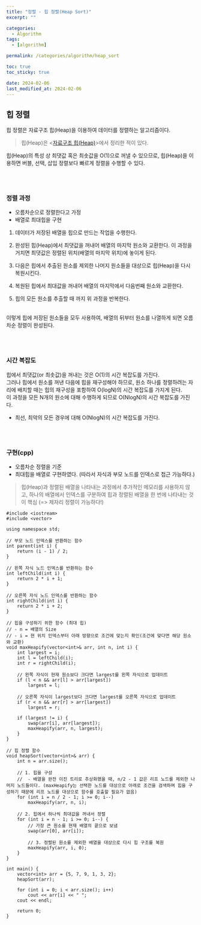 ```yaml
---
title: "정렬 - 힙 정렬(Heap Sort)"
excerpt: ""

categories:
  - Algorithm
tags:
  - [algorithm]

permalink: /categories/algorithm/heap_sort

toc: true
toc_sticky: true

date: 2024-02-06
last_modified_at: 2024-02-06
---
```


## 힙 정렬
힙 정렬은 자료구조 힙(Heap)을 이용하여 데이터를 정렬하는 알고리즘이다. 
> 힙(Heap)은 <[자료구조 힙(Heap)](https://ms0828.github.io/categories/data_structure/priority_queue_and_heap)>에서 정리한 적이 있다.

힙(Heap)의 특성 상 최댓값 혹은 최솟값을 O(1)으로 꺼낼 수 있으므로, 힙(Heap)을 이용하면 버블, 선택, 삽입 정렬보다 빠르게 정렬을 수행할 수 있다.

<br><br>

### 정렬 과정
- 오름차순으로 정렬한다고 가정
- 배열로 최대힙을 구현 


1. 데이터가 저장된 배열을 힙으로 만드는 작업을 수행한다. <br>

2. 완성된 힙(Heap)에서 최댓값을 꺼내어 배열의 마지막 원소와 교환한다. 이 과정을 거치면 최댓값은 정렬된 위치(배열의 마지막 위치)에 놓이게 된다. <br>

3. 다음은 힙에서 추출된 원소를 제외한 나머지 원소들을 대상으로 힙(Heap)을 다시 복원시킨다. 

4. 복원된 힙에서 최대값을 꺼내어 배열의 마지막에서 다음번째 원소와 교환한다.

5. 힙의 모든 원소를 추출할 때 까지 위 과정을 반복한다.


<br>
이렇게 힙에 저장된 원소들을 모두 사용하여, 배열의 뒤부터 원소를 나열하게 되면 오름차순 정렬이 완성된다. <br>



<br><br>

### 시간 복잡도
힙에서 최댓값(or 최솟값)을 꺼내는 것은 O(1)의 시간 복잡도를 가진다. <br> 그러나 힙에서 원소를 꺼낸 다음에 힙을 재구성해야 하므로, 원소 하나를 정렬하려는 자리에 배치할 때는 힙의 재구성을 포함하여 O(logN)의 시간 복잡도를 가지게 된다. <br>이 과정을 모든 N개의 원소에 대해 수행하게 되므로 O(NlogN)의 시간 복잡도를 가진다.
* 최선, 최악의 모든 경우에 대해 O(NlogN)의 시간 복잡도를 가진다.

<br><br>


### 구현(cpp)
- 오름차순 정렬을 기준 
- 최대힙을 배열로 구현하였다. (따라서 자식과 부모 노드를 인덱스로 접근 가능하다.)

> 힙(Heap)과 정렬된 배열을 나타내는 과정에서 추가적인 메모리를 사용하지 않고, 하나의 배열에서 인덱스를 구분하여 힙과 정렬된 배열을 한 번에 나타내는 것이 핵심 (=> 제자리 정렬이 가능하다!)

```
#include <iostream>
#include <vector>

using namespace std;

// 부모 노드 인덱스를 반환하는 함수
int parent(int i) {
    return (i - 1) / 2;
}

// 왼쪽 자식 노드 인덱스를 반환하는 함수
int leftChild(int i) {
    return 2 * i + 1;
}

// 오른쪽 자식 노드 인덱스를 반환하는 함수
int rightChild(int i) {
    return 2 * i + 2;
}

// 힙을 구성하기 위한 함수 (최대 힙)
// - n = 배열의 Size
// - i = 현 위치 인덱스부터 아래 방향으로 조건에 맞는지 확인(조건에 맞다면 해당 원소와 교환)
void maxHeapify(vector<int>& arr, int n, int i) {
    int largest = i; 
    int l = leftChild(i);
    int r = rightChild(i);

    // 왼쪽 자식이 현재 원소보다 크다면 largest를 왼쪽 자식으로 업데이트
    if (l < n && arr[l] > arr[largest])
        largest = l;

    // 오른쪽 자식이 largest보다 크다면 largest를 오른쪽 자식으로 업데이트
    if (r < n && arr[r] > arr[largest])
        largest = r;

    if (largest != i) {
        swap(arr[i], arr[largest]);
        maxHeapify(arr, n, largest);
    }
}

// 힙 정렬 함수
void heapSort(vector<int>& arr) {
    int n = arr.size();

    // 1. 힙을 구성
    //  - 배열을 완전 이진 트리로 추상화했을 때, n/2 - 1 값은 리프 노드를 제외한 나머지 노드들이다. (maxHeapify는 선택한 노드를 대상으로 아래로 조건을 검색하며 힙을 구성하기 때문에 리프 노드를 대상으로 함수를 호출할 필요가 없음)
    for (int i = n / 2 - 1; i >= 0; i--)
        maxHeapify(arr, n, i);

    // 2. 힙에서 하나씩 최대값을 꺼내서 정렬
    for (int i = n - 1; i >= 0; i--) {
        // 가장 큰 원소를 현재 배열의 끝으로 보냄
        swap(arr[0], arr[i]);

        // 3. 정렬된 원소를 제외한 배열을 대상으로 다시 힙 구조를 복원
        maxHeapify(arr, i, 0);
    }
}

int main() {
    vector<int> arr = {5, 7, 9, 1, 3, 2};
    heapSort(arr);

    for (int i = 0; i < arr.size(); i++)
        cout << arr[i] << " ";
    cout << endl;

    return 0;
}

```
